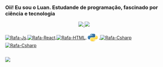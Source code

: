 ### Oii! Eu sou o Luan. Estudande de programação, fascinado por ciência e tecnologia


<div align="center">
  <a href="https://github.com/LuannNeves">
  <img height="180em" src="https://github-readme-stats.vercel.app/api?username=LuannNeves&show_icons=true&theme=highcontrast&include_all_commits=true&count_private=true"/>
  <img height="180em" src="https://github-readme-stats.vercel.app/api/top-langs/?username=LuannNeves&layout=compact&langs_count=7&theme=highcontrast"/>
</div>
  
<div style="display: inline_block"><br>
  <img align="center" alt="Rafa-Js" height="30" width="40" src= "https://cdn.jsdelivr.net/gh/devicons/devicon/icons/dart/dart-original.svg">
  <img align="center" alt="Rafa-React" height="30" width="40" src="https://cdn.jsdelivr.net/gh/devicons/devicon/icons/flutter/flutter-original.svg">
  <img align="center" alt="Rafa-HTML" height="30" width="40" src="https://cdn.jsdelivr.net/gh/devicons/devicon/icons/mysql/mysql-original-wordmark.svg">
  <img align="center" alt="Rafa-Python" height="30" width="40" src="https://raw.githubusercontent.com/devicons/devicon/master/icons/python/python-original.svg">
  <img align="center" alt="Rafa-Csharp" height="30" width="40" src="https://cdn.jsdelivr.net/gh/devicons/devicon/icons/django/django-plain.svg">
  <img align="center" alt="Rafa-Csharp" height="30" width="40" src="https://cdn.jsdelivr.net/gh/devicons/devicon/icons/selenium/selenium-original.svg">
</div>
  
  ##
  
<div>
<a href = "mailto:"><img src="https://img.shields.io/badge/-Gmail-%23333?style=for-the-badge&logo=gmail&logoColor=white" target="_blank"></a>
</div>



